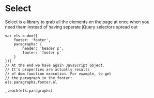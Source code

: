 Select
======

Select is a library to grab all the elements on the page at once when you need them instead of having seperate jQuery selectors spread out


```
var els = dom({
    footer: 'footer',
    paragraphs: {
        header: 'header p',
        footer: 'footer p'
    }
}))
// At the end we have again JavaScript object.
// It's properties are actually results
// of dom function execution. For example, to get
// the paragraph in the footer:
els.paragraphs.footer.el

_.each(els.paragraphs)
```